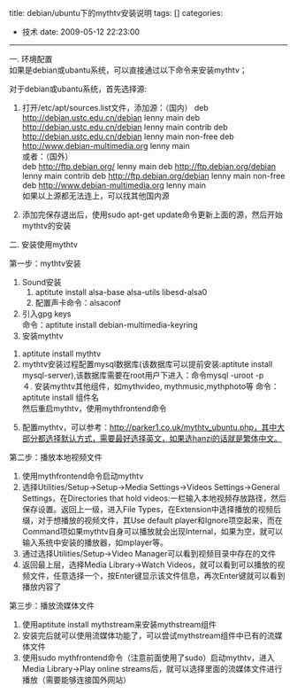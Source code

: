 title: debian/ubuntu下的mythtv安装说明
tags: []
categories:
  - 技术
date: 2009-05-12 22:23:00
---
一. 环境配置  
如果是debian或ubantu系统，可以直接通过以下命令来安装mythtv；

对于debian或ubantu系统，首先选择源:
1. 打开/etc/apt/sources.list文件，添加源：（国内）
deb http://debian.ustc.edu.cn/debian lenny main
deb http://debian.ustc.edu.cn/debian lenny main contrib
deb http://debian.ustc.edu.cn/debian lenny main non-free
deb http://www.debian-multimedia.org lenny main  
或者：（国外）  
deb http://ftp.debian.org/ lenny main
deb http://ftp.debian.org/debian lenny main contrib
deb http://ftp.debian.org/debian lenny main non-free
deb http://www.debian-multimedia.org lenny main  
如果以上源都无法连上，可以找其他国内源

2. 添加完保存退出后，使用sudo apt-get update命令更新上面的源，然后开始mythtv的安装

二. 安装使用mythtv  

第一步：mythtv安装
1. Sound安装  
	1) aptitute install alsa-base alsa-utils libesd-alsa0    
	2) 配置声卡命令：alsaconf
2. 引入gpg keys  
   命令：aptitute install debian-multimedia-keyring
3. 安装mythtv  
1) aptitute install mythtv  
2) mythtv安装过程配置mysql数据库(该数据库可以提前安装:aptitute install mysql-server),该数据库需要在root用户下进入：命令mysql -uroot -p  
４. 安装mythtv其他组件，如mythvideo, mythmusic,mythphoto等
命令：aptitute install 组件名  
然后重启mythtv，使用mythfrontend命令  
5. 配置mythtv，可以参考：http://parker1.co.uk/mythtv_ubuntu.php，其中大部分都选择默认方式，需要最好选择英文，如果选hanzi的话就是繁体中文。

第二步：播放本地视频文件  
1. 使用mythfrontend命令启动mythtv
2. 选择Utilities/Setup->Setup->Media Settings->Videos Settings->General Settings，在Directories that hold videos:一栏输入本地视频存放路径，然后保存设置。返回上一级，进入File Types，在Extension中选择播放的视频后缀，对于想播放的视频文件，其Use default player和Ignore项空起来，而在Command项如果mythtv自身可以播放就会出现Internal，如果为空，就可以输入系统中安装的播放器，如mplayer等。
3. 通过选择Utilities/Setup->Video Manager可以看到视频目录中存在的文件
4. 返回最上层，选择Media Library->Watch Videos，就可以看到可以播放的视频文件，任意选择一个，按Enter键显示该文件信息，再次Enter键就可以看到播放内容了

第三步：播放流媒体文件
1. 使用aptitute install mythstream来安装mythstream组件
2. 安装完后就可以使用流媒体功能了，可以尝试mythstream组件中已有的流媒体文件
3. 使用sudo mythfrontend命令（注意前面使用了sudo）启动mythtv，进入Media Library->Play online streams后，就可以选择里面的流媒体文件进行播放（需要能够连接国外网站）
